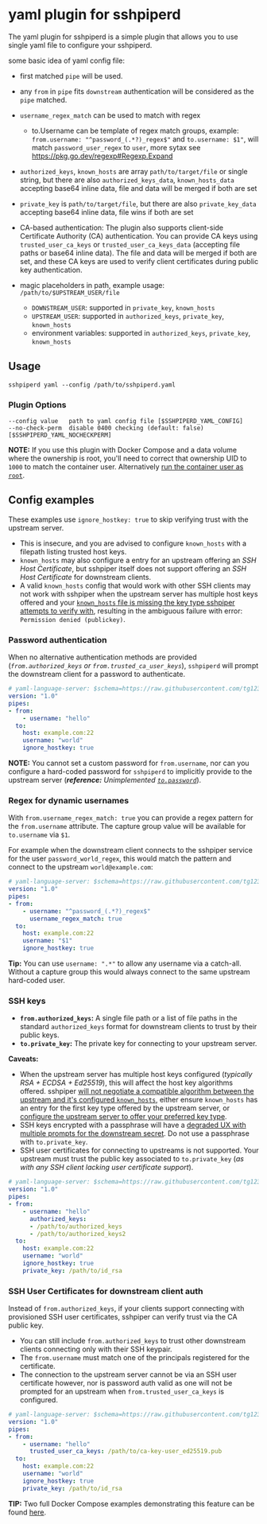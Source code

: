 # yaml plugin for sshpiperd

The yaml plugin for sshpiperd is a simple plugin that allows you to use single yaml file to configure your sshpiperd.

some basic idea of yaml config file:

 * first matched `pipe` will be used.
 * any `from` in `pipe` fits `downstream` authentication will be considered as the `pipe` matched.
 * `username_regex_match` can be used to match with regex

   * to.Username can be template of regex match groups, example: `from.username: "^password_(.*?)_regex$"` and `to.username: $1"`, will match `password_user_regex` to `user`, more sytax see <https://pkg.go.dev/regexp#Regexp.Expand>

 * `authorized_keys`, `known_hosts` are array `path/to/target/file` or single string, but there are also `authorized_keys_data`, `known_hosts_data` accepting base64 inline data, file and data will be merged if both are set
 * `private_key` is `path/to/target/file`, but there are also `private_key_data` accepting base64 inline data, file wins if both are set
 * CA-based authentication: The plugin also supports client-side Certificate Authority (CA) authentication. You can provide CA keys using `trusted_user_ca_keys` or `trusted_user_ca_keys_data` (accepting file paths or base64 inline data). The file and data will be merged if both are set, and these CA keys are used to verify client certificates during public key authentication.
 * magic placeholders in path, example usage: `/path/to/$UPSTREAM_USER/file`
    * `DOWNSTREAM_USER`: supported in `private_key`, `known_hosts`
    * `UPSTREAM_USER`: supported in `authorized_keys`, `private_key`, `known_hosts`
    * environment variables: supported in `authorized_keys`, `private_key`, `known_hosts`

## Usage

```
sshpiperd yaml --config /path/to/sshpiperd.yaml
```

### Plugin Options

```
--config value   path to yaml config file [$SSHPIPERD_YAML_CONFIG]
--no-check-perm  disable 0400 checking (default: false) [$SSHPIPERD_YAML_NOCHECKPERM]
```

**NOTE:** If you use this plugin with Docker Compose and a data volume where the ownership is root, you'll need to correct that ownership UID to `1000` to match the container user. Alternatively [run the container user as `root`](https://github.com/tg123/sshpiper/issues/562).

## Config examples

These examples use `ignore_hostkey: true` to skip verifying trust with the upstream server.
- This is insecure, and you are advised to configure `known_hosts` with a filepath listing trusted host keys.
- `known_hosts` may also configure a entry for an upstream offering an _SSH Host Certificate_, but sshpiper itself does not support offering an _SSH Host Certificate_ for downstream clients.
- A valid `known_hosts` config that would work with other SSH clients may not work with sshpiper when the upstream server has multiple host keys offered and your [`known_hosts` file is missing the key type sshpiper attempts to verify with](https://github.com/tg123/sshpiper/issues/554), resulting in the ambiguous failure with error: `Permission denied (publickey)`.

### Password authentication

When no alternative authentication methods are provided (_`from.authorized_keys` or `from.trusted_ca_user_keys`_), `sshpiperd` will prompt the downstream client for a password to authenticate.

```yaml
# yaml-language-server: $schema=https://raw.githubusercontent.com/tg123/sshpiper/master/plugin/yaml/schema.json
version: "1.0"
pipes:
- from:
    - username: "hello"
  to:
    host: example.com:22
    username: "world"
    ignore_hostkey: true
```

**NOTE:** You cannot set a custom password for `from.username`, nor can you configure a hard-coded password for `sshpiperd` to implicitly provide to the upstream server (_**reference:** Unimplemented [`to.password`](https://github.com/tg123/sshpiper/issues/555)_).

### Regex for dynamic usernames

With `from.username_regex_match: true` you can provide a regex pattern for the `from.username` attribute. The capture group value will be available for `to.username` via `$1`.

For example when the downstream client connects to the sshpiper service for the user `password_world_regex`, this would match the pattern and connect to the upstream `world@example.com`:

```yaml
# yaml-language-server: $schema=https://raw.githubusercontent.com/tg123/sshpiper/master/plugin/yaml/schema.json
version: "1.0"
pipes:
- from:
    - username: "^password_(.*?)_regex$"
      username_regex_match: true
  to:
    host: example.com:22
    username: "$1"
    ignore_hostkey: true
```

**Tip:** You can use `username: ".*"` to allow any username via a catch-all. Without a capture group this would always connect to the same upstream hard-coded user.

### SSH keys

- **`from.authorized_keys`:** A single file path or a list of file paths in the standard `authorized_keys` format for downstream clients to trust by their public keys.
- **`to.private_key`:** The private key for connecting to your upstream server.

**Caveats:**
- When the upstream server has multiple host keys configured (_typically RSA + ECDSA + Ed25519_), this will affect the host key algorithms offered. sshpiper [will not negotiate a compatible algorithm between the upstream and it's configured `known_hosts`](https://github.com/tg123/sshpiper/issues/554#issuecomment-2765360963), either ensure `known_hosts` has an entry for the first key type offered by the upstream server, or [configure the upstream server to offer your preferred key type](https://github.com/tg123/sshpiper/issues/554#issuecomment-2765446110).
- SSH keys encrypted with a passphrase will have a [degraded UX with multiple prompts for the downstream secret](https://github.com/tg123/sshpiper/issues/559#issuecomment-2798373009). Do not use a passphrase with `to.private_key`.
- SSH user certificates for connecting to upstreams is not supported. Your upstream must trust the public key associated to `to.private_key` (_as with any SSH client lacking user certificate support_).

```yaml
# yaml-language-server: $schema=https://raw.githubusercontent.com/tg123/sshpiper/master/plugin/yaml/schema.json
version: "1.0"
pipes:
- from:
    - username: "hello"
      authorized_keys:
      - /path/to/authorized_keys
      - /path/to/authorized_keys2
  to:
    host: example.com:22
    username: "world"
    ignore_hostkey: true
    private_key: /path/to/id_rsa
```

### SSH User Certificates for downstream client auth

Instead of `from.authorized_keys`, if your clients support connecting with provisioned SSH user certificates, sshpiper can verify trust via the CA public key.

- You can still include `from.authorized_keys` to trust other downstream clients connecting only with their SSH keypair.
- The `from.username` must match one of the principals registered for the certificate.
- The connection to the upstream server cannot be via an SSH user certificate however, nor is password auth valid as one will not be prompted for an upstream when `from.trusted_user_ca_keys` is configured.

```yaml
# yaml-language-server: $schema=https://raw.githubusercontent.com/tg123/sshpiper/master/plugin/yaml/schema.json
version: "1.0"
pipes:
- from:
    - username: "hello"
      trusted_user_ca_keys: /path/to/ca-key-user_ed25519.pub
  to:
    host: example.com:22
    username: "world"
    ignore_hostkey: true
    private_key: /path/to/id_rsa
```

**TIP:** Two full Docker Compose examples demonstrating this feature can be found [here](https://github.com/tg123/sshpiper/issues/559#issuecomment-2798373009).
         
